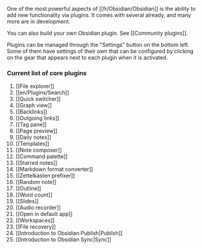 One of the most powerful aspects of [[fr/Obsidian/Obsidian]] is the ability to add new functionality via plugins. It comes with several already, and many more are in development.

You can also build your own Obsidian plugin. See [[Community plugins]].

Plugins can be managed through the "Settings" button on the bottom left. Some of them have settings of their own that can be configured by clicking on the gear that appears next to each plugin when it is activated.

### Current list of core plugins

1. [[File explorer]]
1. [[en/Plugins/Search]]
1. [[Quick switcher]]
1. [[Graph view]]
1. [[Backlinks]]
1. [[Outgoing links]]
1. [[Tag pane]]
1. [[Page preview]]
1. [[Daily notes]]
1. [[Templates]]
1. [[Note composer]]
1. [[Command palette]]
1. [[Starred notes]]
1. [[Markdown format converter]]
1. [[Zettelkasten prefixer]]
1. [[Random note]]
1. [[Outline]]
1. [[Word count]]
1. [[Slides]]
1. [[Audio recorder]]
1. [[Open in default app]]
1. [[Workspaces]]
1. [[File recovery]]
1. [[Introduction to Obsidian Publish|Publish]]
1. [[Introduction to Obsidian Sync|Sync]]
